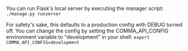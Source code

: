 You can run Flask's local server by executing the manager script:
`./manage.py runserver`

For safety's sake, this defaults to a production config with DEBUG turned off.
You can change the config by setting the COMMA_API_CONFIG
environment variable to "development" in your shell:
`export COMMA_API_CONFIG=development`
